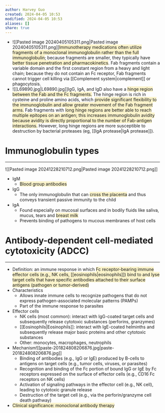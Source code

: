 ```yaml
---
author: Harvey Guo
created: 2024-04-05 10:53
modified: 2024-04-05 10:53
aliases: []
share: true
---
```


- ![[Pasted image 20240405105311.png|Pasted image 20240405105311.png]]<span style="background:rgba(240, 200, 0, 0.2)">Immunotherapy medications often utilize fragments of a monoclonal immunoglobulin rather than the full immunoglobulin</span>; because fragments are smaller, they typically have <span style="background:rgba(240, 200, 0, 0.2)">better tissue penetration and pharmacokinetics</span>.  Fab fragments contain a variable domain and the first constant region from a heavy and light chain; because they do not contain an Fc receptor, Fab fragments cannot trigger cell killing via [[Complement system|complement]] or phagocytosis.
- ![[L69890.jpg|L69890.jpg]]IgG, IgA, and IgD also have a <span style="background:rgba(240, 200, 0, 0.2)">hinge region between the Fab and the Fc fragments.</span>  The hinge region is rich in cysteine and proline amino acids, which <span style="background:rgba(240, 200, 0, 0.2)">provide significant flexibility to the immunoglobulin and allow greater movement of the Fab fragment arms.</span>  Fab fragments with <span style="background:rgba(240, 200, 0, 0.2)">long hinge regions are better able to reach multiple epitopes on an antigen; this increases immunoglobulin avidity because avidity is directly proportional to the number of Fab-antigen interactions.</span>  However, long hinge regions are more susceptible to destruction by bacterial proteases (eg, [[IgA protease|IgA protease]]).
# Immunoglobulin types
---
![[Pasted image 20241228210712.png|Pasted image 20241228210712.png]]
- IgM
	- <span style="background:rgba(240, 200, 0, 0.2)">Blood group antibodies</span>
- IgG
	- The only immunoglobulin that can <span style="background:rgba(240, 200, 0, 0.2)">cross the placenta</span> and thus conveys transient passive immunity to the child
- IgA
	- Found especially on mucosal surfaces and in bodily fluids like saliva, mucus, tears and <span style="background:rgba(240, 200, 0, 0.2)">breast milk </span>
	- Prevents binding of pathogens to mucous membranes of host cells
# Antibody-dependent cell-mediated cytotoxicity (ADCC)
---
- Definition: an immune response in which <span style="background:rgba(240, 200, 0, 0.2)">Fc receptor-bearing immune effector cells (e.g., NK cells, [[eosinophils|eosinophils]]) bind to and lyse target cells that have specific antibodies attached to their surface antigens (pathogen or tumor-derived)</span>
- Characteristics
	- Allows innate immune cells to recognize pathogens that do not express pathogen-associated molecular patterns (PAMPs)
	- Part of the immune response to parasites
- Effector cells
	- NK cells (most common): interact with IgG-coated target cells and subsequently release cytotoxic substances (perforins, granzymes) 
	- [[Eosinophils|Eosinophils]]: interact with IgE-coated helminths and subsequently release major basic proteins and other cytotoxic substances
	- Other: monocytes, macrophages, neutrophils
- Mechanism![[paste-201824808206876.jpg|paste-201824808206876.jpg]]
	- Binding of antibodies (e.g., IgG or IgE) produced by B-cells to antigens on target cells (e.g., tumor cells, viruses, or parasites)
	- Recognition and binding of the Fc portion of bound IgG or IgE by Fc receptors expressed on the surface of effector cells (e.g., CD16 Fc receptors on NK cells) 
	- Activation of signaling pathways in the effector cell (e.g., NK cell), leading to cytotoxic granule release
	- Destruction of the target cell (e.g., via the perforin/granzyme cell death pathway)
- <span style="background:rgba(240, 200, 0, 0.2)">Clinical significance: monoclonal antibody therapy</span>


